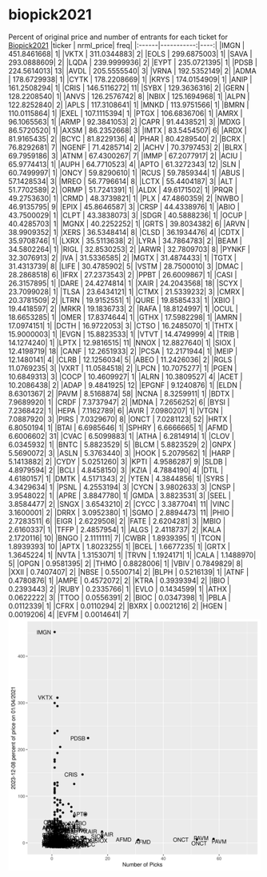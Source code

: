 # biopick2021
Percent of original price and number of entrants for each ticket for [Biopick2021](https://twitter.com/hashtag/Biopick2021)
|ticker |  nrml_price| freq|
|:------|-----------:|----:|
|IMGN   | 451.8461668|    1|
|VKTX   | 311.0344883|    2|
|EOLS   | 299.6875003|    1|
|SAVA   | 293.0888609|    2|
|LQDA   | 239.9999936|    2|
|EYPT   | 235.0721395|    1|
|PDSB   | 224.5614013|   13|
|AVDL   | 205.5555540|    3|
|VRNA   | 192.5352149|    2|
|ADMA   | 178.6729938|    1|
|CYTK   | 178.2208669|    1|
|KRYS   | 174.0154909|    1|
|ANIP   | 161.2508294|    1|
|CRIS   | 146.5116272|   11|
|SYBX   | 129.3636316|    2|
|GERN   | 128.2208540|    1|
|ANVS   | 126.2576742|    8|
|NBIX   | 125.1694968|    1|
|ALPN   | 122.8252840|    2|
|APLS   | 117.3108641|    1|
|MNKD   | 113.9751566|    1|
|BMRN   | 110.0115864|    1|
|EXEL   | 107.1115394|    1|
|PTGX   | 106.6836706|    1|
|AMRX   |  96.1065563|    1|
|ARMP   |  92.3841053|    2|
|CAPR   |  91.4438521|    3|
|MDXG   |  86.5720520|    1|
|AXSM   |  86.2352668|    3|
|IMTX   |  83.5454507|    6|
|ARDX   |  81.9165435|    2|
|BCYC   |  81.8229136|    4|
|PHAR   |  80.4289540|    2|
|BCRX   |  76.8292681|    7|
|NGENF  |  71.4285714|    2|
|ACHV   |  70.3797453|    2|
|BLRX   |  69.7959186|    3|
|ATNM   |  67.4300267|    7|
|IMMP   |  67.2077917|    2|
|ACIU   |  65.9774413|    1|
|AUPH   |  64.7710523|    4|
|APTO   |  61.3272343|   12|
|SLN    |  60.7499997|    1|
|ONCY   |  59.8290610|    1|
|RCUS   |  59.7859344|    1|
|ABUS   |  57.1428534|    3|
|MREO   |  56.7796614|    8|
|LCTX   |  55.4404187|    3|
|ALT    |  51.7702589|    2|
|ORMP   |  51.7241391|    1|
|ALDX   |  49.6171502|    1|
|PRQR   |  49.2753630|    1|
|CRMD   |  48.3739821|    1|
|PLX    |  47.4860359|    2|
|NWBO   |  46.9135795|    9|
|EPIX   |  45.8646587|    3|
|CRSP   |  44.4338976|    1|
|ABIO   |  43.7500029|    1|
|CLPT   |  43.3838073|    3|
|SDGR   |  40.5888236|    1|
|OCUP   |  40.4285703|    1|
|MGNX   |  40.2252252|    1|
|GRTS   |  39.8034382|    6|
|ARVN   |  38.9909352|    1|
|XERS   |  36.5348414|    8|
|CLSD   |  36.1934476|    4|
|CDTX   |  35.9708746|    1|
|LXRX   |  35.5113638|    2|
|LYRA   |  34.7864783|    2|
|BEAM   |  34.5802264|    1|
|RIGL   |  32.8530253|    2|
|ARWR   |  32.7809703|    8|
|PYNKF  |  32.3076913|    2|
|IVA    |  31.5336585|    2|
|MGTX   |  31.4874433|    1|
|TGTX   |  31.4313739|    8|
|LIFE   |  30.4785902|    5|
|VSTM   |  28.7500010|    3|
|DMAC   |  28.2868518|    6|
|IFRX   |  27.2373543|    2|
|PPBT   |  26.6009867|    1|
|CASI   |  26.3157895|    1|
|DARE   |  24.4274814|    1|
|XAIR   |  24.2043568|   18|
|SCYX   |  23.7099028|    1|
|TLSA   |  23.6434121|    1|
|CTMX   |  21.5339232|    3|
|CMRX   |  20.3781509|    2|
|LTRN   |  19.9152551|    1|
|QURE   |  19.8585433|    1|
|XBIO   |  19.4418597|    2|
|MRKR   |  19.1836733|    2|
|RAFA   |  18.8124997|    1|
|OCUL   |  18.6653285|    1|
|OMER   |  17.8374644|    1|
|GTHX   |  17.5982298|    1|
|AMRN   |  17.0974151|    1|
|DCTH   |  16.9722053|    3|
|CTSO   |  16.2485070|    1|
|THTX   |  15.9000003|    1|
|EVGN   |  15.8823533|    1|
|VTVT   |  14.4749999|    4|
|TRIB   |  14.1274240|    1|
|LPTX   |  12.9816515|   11|
|NNOX   |  12.8827640|    1|
|SIOX   |  12.4198719|   18|
|CANF   |  12.2651933|    2|
|PCSA   |  12.2171944|    1|
|MEIP   |  12.1480141|    4|
|CLRB   |  12.1256034|    5|
|ABEO   |  11.2426036|    2|
|RGLS   |  11.0769235|    3|
|VXRT   |  11.0584518|    2|
|LPCN   |  10.7075277|    1|
|PGEN   |  10.6849313|    3|
|COCP   |  10.4609927|    1|
|ALRN   |  10.3809527|    4|
|ACET   |  10.2086438|    2|
|ADAP   |   9.4841925|   12|
|EPGNF  |   9.1240876|    1|
|ELDN   |   8.6301367|    2|
|PAVM   |   8.5168874|   58|
|NCNA   |   8.3259911|    1|
|BDTX   |   7.9689920|    1|
|CRDF   |   7.3737947|    2|
|MDNA   |   7.2656252|    6|
|BYSI   |   7.2368422|    1|
|HEPA   |   7.1162789|    6|
|AVIR   |   7.0980207|    1|
|VTGN   |   7.0887920|    3|
|PIRS   |   7.0329670|    8|
|ONCT   |   7.0281123|   52|
|HRTX   |   6.8050194|    1|
|BTAI   |   6.6985646|    1|
|SPHRY  |   6.6666665|    1|
|AFMD   |   6.6006602|   31|
|CVAC   |   6.5099883|    1|
|ATHA   |   6.2814914|    1|
|CLOV   |   6.0345932|    1|
|BNTC   |   5.8823529|    5|
|BLCM   |   5.8823529|    2|
|GNPX   |   5.5690072|    3|
|ASLN   |   5.3763440|    3|
|HOOK   |   5.2079562|    1|
|HARP   |   5.1413882|    2|
|CYDY   |   5.0251260|    3|
|KPTI   |   4.9586287|    9|
|SLDB   |   4.8979594|    2|
|BCLI   |   4.8458150|    3|
|KZIA   |   4.7884190|    4|
|DTIL   |   4.6180157|    1|
|DMTK   |   4.5171343|    2|
|YTEN   |   4.3844856|    1|
|SYRS   |   4.3429634|    1|
|PSNL   |   4.2553194|    3|
|CYCN   |   3.9802633|    3|
|CNSP   |   3.9548022|    1|
|APRE   |   3.8847780|    1|
|GMDA   |   3.8823531|    3|
|SEEL   |   3.8584477|    2|
|SNGX   |   3.6543210|    2|
|CYCC   |   3.3877041|   11|
|VINC   |   3.1600001|    2|
|DRRX   |   3.0952380|    1|
|SGMO   |   2.8894473|   11|
|PHIO   |   2.7283511|    6|
|EIGR   |   2.6229508|    2|
|FATE   |   2.6204281|    3|
|MBIO   |   2.6160337|    1|
|TFFP   |   2.4857954|    1|
|ALGS   |   2.4118737|    2|
|KALA   |   2.1720116|   10|
|BNGO   |   2.1111111|    7|
|CWBR   |   1.8939395|    1|
|TCON   |   1.8939393|   10|
|APTX   |   1.8023255|    1|
|BCEL   |   1.6677235|    1|
|GRTX   |   1.3645224|    1|
|NVTA   |   1.3153071|    1|
|TRVN   |   1.1924171|    1|
|CALA   |   1.1488970|    5|
|OPGN   |   0.9581395|    2|
|THMO   |   0.8828006|    1|
|VBIV   |   0.7849829|    8|
|XXII   |   0.7407407|    2|
|NBSE   |   0.5500714|    2|
|BLPH   |   0.5216139|    1|
|ATNF   |   0.4780876|    1|
|AMPE   |   0.4572072|    2|
|KTRA   |   0.3939394|    2|
|IBIO   |   0.2393443|    2|
|RUBY   |   0.2335766|    1|
|EVLO   |   0.1434599|    1|
|ATHX   |   0.0622222|    3|
|TTOO   |   0.0556391|    2|
|BIOC   |   0.0347398|    1|
|PBLA   |   0.0112339|    1|
|CFRX   |   0.0110294|    2|
|BXRX   |   0.0021216|    2|
|HGEN   |   0.0019206|    4|
|EVFM   |   0.0014641|    7|
![retvspicks](biopicks.png?raw=true)
